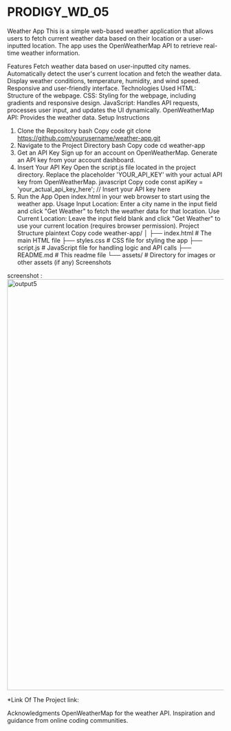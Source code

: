 # PRODIGY_WD_05
Weather App
This is a simple web-based weather application that allows users to fetch current weather data based on their location or a user-inputted location. The app uses the OpenWeatherMap API to retrieve real-time weather information.

Features
Fetch weather data based on user-inputted city names.
Automatically detect the user's current location and fetch the weather data.
Display weather conditions, temperature, humidity, and wind speed.
Responsive and user-friendly interface.
Technologies Used
HTML: Structure of the webpage.
CSS: Styling for the webpage, including gradients and responsive design.
JavaScript: Handles API requests, processes user input, and updates the UI dynamically.
OpenWeatherMap API: Provides the weather data.
Setup Instructions
1. Clone the Repository
bash
Copy code
git clone https://github.com/yourusername/weather-app.git
2. Navigate to the Project Directory
bash
Copy code
cd weather-app
3. Get an API Key
Sign up for an account on OpenWeatherMap.
Generate an API key from your account dashboard.
4. Insert Your API Key
Open the script.js file located in the project directory.
Replace the placeholder 'YOUR_API_KEY' with your actual API key from OpenWeatherMap.
javascript
Copy code
const apiKey = 'your_actual_api_key_here'; // Insert your API key here
5. Run the App
Open index.html in your web browser to start using the weather app.
Usage
Input Location: Enter a city name in the input field and click "Get Weather" to fetch the weather data for that location.
Use Current Location: Leave the input field blank and click "Get Weather" to use your current location (requires browser permission).
Project Structure
plaintext
Copy code
weather-app/
│
├── index.html         # The main HTML file
├── styles.css         # CSS file for styling the app
├── script.js          # JavaScript file for handling logic and API calls
├── README.md          # This readme file
└── assets/            # Directory for images or other assets (if any)
Screenshots
   
screenshot : <img width="956" alt="output5" src="https://github.com/user-attachments/assets/c756ac1b-1098-4250-9adc-776c06a3b30d">

*Link Of The Project
link: 

Acknowledgments
OpenWeatherMap for the weather API.
Inspiration and guidance from online coding communities.
